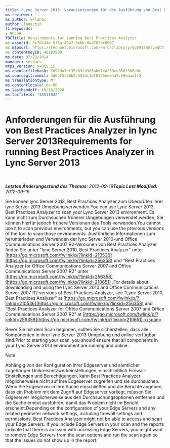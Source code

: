 ```yaml
---
title: 'Lync Server 2013: Voraussetzungen für die Ausführung von Best Practices Analyzer'
ms.reviewer: ''
ms.author: v-lanac
author: lanachin
f1.keywords:
- NOCSH
TOCTitle: Requirements for running Best Practices Analyzer
ms:assetid: 3c7dc44e-5f8a-40a7-9ebb-9ad707ac0007
ms:mtpsurl: https://technet.microsoft.com/en-us/library/Gg591345(v=OCS.15)
ms:contentKeyID: 48183880
ms.date: 07/23/2014
manager: serdars
mtps_version: v=OCS.15
ms.openlocfilehash: f097da7dc35c63cb385abd7ea233ec85df386a6e
ms.sourcegitcommit: 4d6bf5c58b2c553dc1df8375ede4a9cb9eaadff2
ms.translationtype: MT
ms.contentlocale: de-DE
ms.lasthandoff: 10/16/2020
ms.locfileid: "48511842"
---
```

# <a name="requirements-for-running-best-practices-analyzer-in-lync-server-2013"></a><span data-ttu-id="df7f9-102">Anforderungen für die Ausführung von Best Practices Analyzer in lync Server 2013</span><span class="sxs-lookup"><span data-stu-id="df7f9-102">Requirements for running Best Practices Analyzer in Lync Server 2013</span></span>

<div data-xmlns="http://www.w3.org/1999/xhtml">

<div class="topic" data-xmlns="http://www.w3.org/1999/xhtml" data-msxsl="urn:schemas-microsoft-com:xslt" data-cs="https://msdn.microsoft.com/">

<div data-asp="https://msdn2.microsoft.com/asp">



</div>

<div id="mainSection">

<div id="mainBody">

<span> </span>

<span data-ttu-id="df7f9-103">_**Letztes Änderungsstand des Themas:** 2012-09-19_</span><span class="sxs-lookup"><span data-stu-id="df7f9-103">_**Topic Last Modified:** 2012-09-19_</span></span>

<span data-ttu-id="df7f9-104">Sie können lync Server 2013, Best Practices Analyzer zum Überprüfen Ihrer lync Server 2013 Umgebung verwenden.</span><span class="sxs-lookup"><span data-stu-id="df7f9-104">You can use Lync Server 2013, Best Practices Analyzer to scan your Lync Server 2013 environment.</span></span> <span data-ttu-id="df7f9-105">Es kann nicht zum Durchsuchen früherer Umgebungen verwendet werden, Sie können hierfür jedoch frühere Versionen des Tools verwenden.</span><span class="sxs-lookup"><span data-stu-id="df7f9-105">You cannot use it to scan previous environments, but you can use the previous versions of the tool to scan those environments.</span></span> <span data-ttu-id="df7f9-106">Ausführliche Informationen zum herunterladen und Verwenden der lync Server 2010-und Office Communications Server 2007 R2-Versionen von Best Practices Analyzer finden Sie unter "lync Server 2010, Best Practices Analyzer" unter [https://go.microsoft.com/fwlink/p/?linkId=210536](https://go.microsoft.com/fwlink/p/?linkid=256358) und "Best Practices Analyzer for Office Communications Server 2007 and Office Communications Server 2007 R2" unter [https://go.microsoft.com/fwlink/p/?linkId=256358](https://go.microsoft.com/fwlink/p/?linkid=210651) .</span><span class="sxs-lookup"><span data-stu-id="df7f9-106">For details about downloading and using the Lync Server 2010 and Office Communications Server 2007 R2 versions of Best Practices Analyzer, see "Lync Server 2010, Best Practices Analyzer" at [https://go.microsoft.com/fwlink/p/?linkId=210536](https://go.microsoft.com/fwlink/p/?linkid=256358) and "Best Practices Analyzer for Office Communications Server 2007 and Office Communications Server 2007 R2" at [https://go.microsoft.com/fwlink/p/?linkId=256358](https://go.microsoft.com/fwlink/p/?linkid=210651).</span></span>

<span data-ttu-id="df7f9-107">Bevor Sie mit dem Scan beginnen, sollten Sie sicherstellen, dass alle Komponenten in ihrer lync Server 2013 Umgebung und online verfügbar sind.</span><span class="sxs-lookup"><span data-stu-id="df7f9-107">Prior to starting your scan, you should ensure that all components in your Lync Server 2013 environment are running and online.</span></span>

<div>


> [!NOTE]  
> <span data-ttu-id="df7f9-p102">Abhängig von der Konfiguration ihrer Edgeserver und sämtlicher zugehöriger Umkreisnetzwerkeinstellungen, einschließlich Firewall-Einstellungen und Berechtigungen, kann Best Practices Analyzer möglicherweise nicht auf Ihre Edgeserver zugreifen und sie durchsuchen. Wenn Sie Edgeserver in Ihre Suche einschließen und die Berichte angeben, dass ein Problem mit dem Zugriff auf Edgeserver vorliegt, müssen Sie Edgeserver möglicherweise aus den Durchsuchungsoptionen entfernen und die Suche erneut ausführen, damit das Problem nicht im Bericht erscheint.</span><span class="sxs-lookup"><span data-stu-id="df7f9-p102">Depending on the configuration of your Edge Servers and any related perimeter network settings, including firewall settings and permissions, Best Practices Analyzer might not be able to access and scan your Edge Servers. If you include Edge Servers in your scan and the reports indicate that there is an issue with accessing Edge Servers, you might want to remove Edge Servers from the scan options and run the scan again so that the issues do not show up in the report.</span></span>



</div>

</div>

<span> </span>

</div>

</div>

</div>

